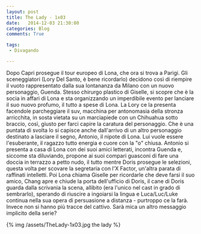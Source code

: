 ```yaml
---
layout: post
title: The Lady - 1x03
date:   2014-12-03 21:30:00
categories: Blog
comments: True

tags:
 - Divagando

---
```


Dopo Capri prosegue il tour europeo di Lona, che ora si trova a Parigi. Gli sceneggiatori (Lory Del Santo, è bene ricordarlo) decidono così di riempire il vuoto rappresentato dalla sua lontananza da Milano con un nuovo personaggio, Guenda. Stesso chirurgo plastico di Giselle, si scopre che è la socia in affari di Lona e sta organizzando un imperdibile evento per lanciare il suo nuovo profumo, il tutto a spese di Lona. La Lory ce la presenta facendole parcheggiare il suv, macchina per antonomasia della stronza arricchita, in sosta vietata su un marciapiede con un Chihuahua sotto braccio, così, giusto per farci capire la caratura del personaggio.
Che è una puntata di svolta lo si capisce anche dall'arrivo di un altro personaggio destinato a lasciare il segno, Antonio, il nipote di Lona. Lui vuole essere l'esuberante, il ragazzo tutto energia e cuore con la "o" chiusa. Antonio si presenta a casa di Lona con dei suoi amici letterati, incontra Guenda e, siccome sta diluviando, propone ai suoi compari guasconi di fare una doccia in terrazzo a petto nudo, il tutto mentre Doris prosegue le selezioni, questa volta per scovare la segretaria con l'X Factor, un'altra parata di raffinati intelletti. Poi Lona chiama Giselle per ricordarle che deve farsi il suo amico, Chang apre e chiude la porta dell'ufficio di Doris, il cane di Doris guarda dalla scrivania la scena, allibito (era l'unico nel cast in grado di sembrarlo), sperando di riuscire a ingoiarsi la lingua e Luca/Luc/Luke continua nella sua opera di persuasione a distanza - purtroppo ce la farà. Invece non si hanno più tracce del cattivo. Sarà mica un altro messaggio implicito della serie?

{% img /assets/TheLady-1x03.jpg the lady %}